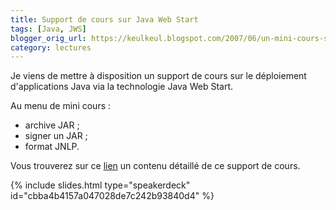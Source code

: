 ```yaml
---
title: Support de cours sur Java Web Start
tags: [Java, JWS]
blogger_orig_url: https://keulkeul.blogspot.com/2007/06/un-mini-cours-sur-java-web-start.html
category: lectures
---
```


Je viens de mettre à disposition un support de cours sur le déploiement d'applications Java via la technologie Java Web Start.

Au menu de mini cours :

* archive JAR ;
* signer un JAR ;
* format JNLP.

Vous trouverez sur ce [lien](/java/intro-jws) un contenu détaillé de ce support de cours.

{% include slides.html type="speakerdeck" id="cbba4b4157a047028de7c242b93840d4" %}
